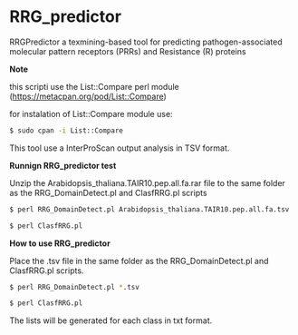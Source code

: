 # RRG_predictor
RRGPredictor a texmining-based tool for predicting pathogen-associated molecular pattern receptors (PRRs) and Resistance (R) proteins  


**Note**

this scripti use the List::Compare perl module (https://metacpan.org/pod/List::Compare)

for instalation of List::Compare module use:
```sh
$ sudo cpan -i List::Compare
```
This tool use a InterProScan output analysis in TSV format.

**Runnign RRG_predictor test**

Unzip the Arabidopsis_thaliana.TAIR10.pep.all.fa.rar file to the same folder as the RRG_DomainDetect.pl and ClasfRRG.pl scripts
```sh
$ perl RRG_DomainDetect.pl Arabidopsis_thaliana.TAIR10.pep.all.fa.tsv

$ perl ClasfRRG.pl
```
 **How to use RRG_predictor**
 
Place the .tsv file in the same folder as the RRG_DomainDetect.pl and ClasfRRG.pl scripts.
```sh
$ perl RRG_DomainDetect.pl *.tsv

$ perl ClasfRRG.pl
```
The lists will be generated for each class in txt format.




